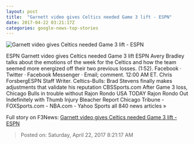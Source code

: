 ```yaml
---
layout: post
title:  "Garnett video gives Celtics needed Game 3 lift - ESPN"
date: 2017-04-22 03:21:17Z
categories: google-news-top-stories
---
```


![Garnett video gives Celtics needed Game 3 lift - ESPN](http://a.espncdn.com/combiner/i?img=%2Fphoto%2F2017%2F0416%2Fr200339_1296x729_16%2D9.jpg)

ESPN Garnett video gives Celtics needed Game 3 lift ESPN Avery Bradley talks about the emotions of the week for the Celtics and how the team seemed more energized off their two previous losses. (1:52). Facebook · Twitter · Facebook Messenger · Email; comment. 12:00 AM ET. Chris ForsbergESPN Staff Writer. Celtics-Bulls: Brad Stevens finally makes adjustments that validate his reputation CBSSports.com After Game 3 loss, Chicago Bulls in trouble without Rajon Rondo USA TODAY Rajon Rondo Out Indefinitely with Thumb Injury Bleacher Report Chicago Tribune - FOXSports.com - NBA.com - Yahoo Sports all 840 news articles »


Full story on F3News: [Garnett video gives Celtics needed Game 3 lift - ESPN](http://www.f3nws.com/n/WyrsqD)

> Posted on: Saturday, April 22, 2017 8:21:17 AM
